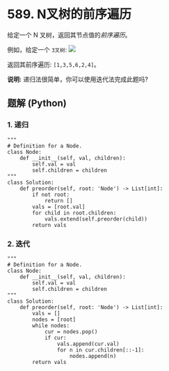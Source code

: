 # 589. N叉树的前序遍历
给定一个 N 叉树，返回其节点值的*前序遍历*。

例如，给定一个 ```3叉树```:
![](https://assets.leetcode-cn.com/aliyun-lc-upload/uploads/2018/10/12/narytreeexample.png)

返回其前序遍历: ```[1,3,5,6,2,4]```。

**说明:** 递归法很简单，你可以使用迭代法完成此题吗?

## 题解 (Python)

### 1. 递归
```Python3
"""
# Definition for a Node.
class Node:
    def __init__(self, val, children):
        self.val = val
        self.children = children
"""
class Solution:
    def preorder(self, root: 'Node') -> List[int]:
        if not root:
            return []
        vals = [root.val]
        for child in root.children:
            vals.extend(self.preorder(child))
        return vals
```

### 2. 迭代
```Python3
"""
# Definition for a Node.
class Node:
    def __init__(self, val, children):
        self.val = val
        self.children = children
"""
class Solution:
    def preorder(self, root: 'Node') -> List[int]:
        vals = []
        nodes = [root]
        while nodes:
            cur = nodes.pop()
            if cur:
                vals.append(cur.val)
                for n in cur.children[::-1]:
                    nodes.append(n)
        return vals
```

